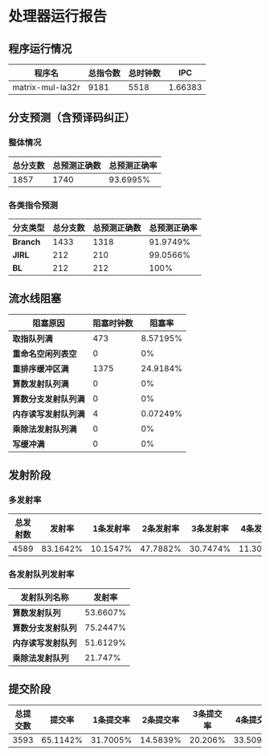 # 处理器运行报告
## 程序运行情况
|程序名|总指令数|总时钟数|IPC|
|---|---|---|---|
|matrix-mul-la32r|9181|5518|1.66383|

## 分支预测（含预译码纠正）
### 整体情况
|总分支数|总预测正确数|总预测正确率|
|---|---|---|
|1857|1740|93.6995%|

### 各类指令预测
|分支类型|总分支数|总预测正确数|总预测正确率|
|---|---|---|---|
|**Branch**| 1433 | 1318 | 91.9749%|
|**JIRL**| 212 | 210 | 99.0566%|
|**BL**| 212 | 212 | 100%|

## 流水线阻塞
|阻塞原因|阻塞时钟数|阻塞率|
|---|---|---|
|**取指队列满**| 473 | 8.57195%|
|**重命名空闲列表空**|0 | 0%|
|**重排序缓冲区满**|1375 | 24.9184%|
|**算数发射队列满**|0 | 0%|
|**算数分支发射队列满**|0 | 0%|
|**内存读写发射队列满**|4 | 0.07249%|
|**乘除法发射队列满**|0 | 0%|
|**写缓冲满**|0 | 0%|

## 发射阶段
### 多发射率
|总发射数|发射率|1条发射率|2条发射率|3条发射率|4条发射率|
|---|---|---|---|---|---|
|4589|83.1642%|10.1547%|47.7882%|30.7474%|11.3097%|

### 各发射队列发射率
|发射队列名称|发射率|
|---|---|
|**算数发射队列**|53.6607%|
|**算数分支发射队列**|75.2447%|
|**内存读写发射队列**|51.6129%|
|**乘除法发射队列**|21.747%|

## 提交阶段
|总提交数|提交率|1条提交率|2条提交率|3条提交率|4条提交率|
|---|---|---|---|---|---|
|3593|65.1142%|31.7005%|14.5839%|20.206%|33.5096%|
